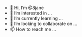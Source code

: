 - 👋 Hi, I’m @8jane
- 👀 I’m interested in ...
- 🌱 I’m currently learning ...
- 💞️ I’m looking to collaborate on ...
- 📫 How to reach me ...

<!---
8jane/8jane is a ✨ special ✨ repository because its `README.md` (this file) appears on your GitHub profile.
You can click the Preview link to take a look at your changes.
--->
